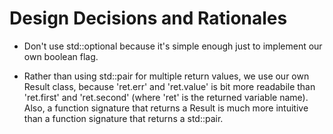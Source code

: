 # Design Decisions and Rationales

- Don't use std::optional because it's simple enough just to implement our own boolean flag.

- Rather than using std::pair for multiple return values, we use our own Result class,
  because 'ret.err' and 'ret.value' is bit more readabile than 'ret.first' and 'ret.second'
  (where 'ret' is the returned variable name). Also, a function signature that returns a
  Result<SomeType> is much more intuitive than a function signature that returns a std::pair.

